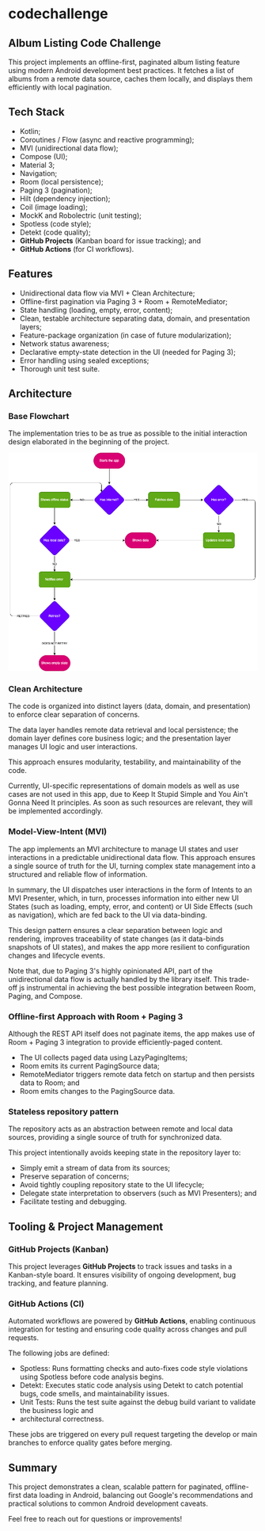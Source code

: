 # codechallenge

## Album Listing Code Challenge
This project implements an offline-first, paginated album listing feature using modern Android development
best practices. It fetches a list of albums from a remote data source, caches them locally, and displays
them efficiently with local pagination.

## Tech Stack
* Kotlin;
* Coroutines / Flow (async and reactive programming);
* MVI (unidirectional data flow);
* Compose (UI);
* Material 3;
* Navigation;
* Room (local persistence);
* Paging 3 (pagination);
* Hilt (dependency injection);
* Coil (image loading);
* MockK and Robolectric (unit testing);
* Spotless (code style);
* Detekt (code quality);
* **GitHub Projects** (Kanban board for issue tracking); and
* **GitHub Actions** (for CI workflows).

## Features
* Unidirectional data flow via MVI + Clean Architecture;
* Offline-first pagination via Paging 3 + Room + RemoteMediator;
* State handling (loading, empty, error, content);
* Clean, testable architecture separating data, domain, and presentation layers;
* Feature-package organization (in case of future modularization);
* Network status awareness;
* Declarative empty-state detection in the UI (needed for Paging 3);
* Error handling using sealed exceptions; 
* Thorough unit test suite.

## Architecture

### Base Flowchart
The implementation tries to be as true as possible to the initial interaction design elaborated in the
beginning of the project.

![App architecture flowchart](./base_flowchart.png)

### Clean Architecture
The code is organized into distinct layers (data, domain, and presentation) to enforce clear separation
of concerns.

The data layer handles remote data retrieval and local persistence; the domain layer defines
core business logic; and the presentation layer manages UI logic and user interactions.

This approach ensures modularity, testability, and maintainability of the code.

Currently, UI-specific representations of domain models as well as use cases are not used in this app, 
due to Keep It Stupid Simple and You Ain't Gonna Need It principles. As soon as such resources are 
relevant, they will be implemented accordingly.

### Model-View-Intent (MVI)
The app implements an MVI architecture to manage UI states and user interactions in a predictable
unidirectional data flow. This approach ensures a single source of truth for the UI, turning complex
state management into a structured and reliable flow of information.

In summary, the UI dispatches user interactions in the form of Intents to an MVI Presenter, which,
in turn, processes information into either new UI States (such as loading, empty, error, and content)
or UI Side Effects (such as navigation), which are fed back to the UI via data-binding.

This design pattern ensures a clear separation between logic and rendering, improves traceability of
state changes (as it data-binds snapshots of UI states), and makes the app more resilient to configuration
changes and lifecycle events.

Note that, due to Paging 3's highly opinionated API, part of the unidirectional data flow is actually
handled by the library itself. This trade-off js instrumental in achieving the best possible integration 
between Room, Paging, and Compose.

### Offline-first Approach with Room + Paging 3
Although the REST API itself does not paginate items, the app makes use of Room + Paging 3 integration
to provide efficiently-paged content.

* The UI collects paged data using LazyPagingItems;
* Room emits its current PagingSource data;
* RemoteMediator triggers remote data fetch on startup and then persists data to Room; and
* Room emits changes to the PagingSource data.

### Stateless repository pattern
The repository acts as an abstraction between remote and local data sources, providing a single source
of truth for synchronized data.

This project intentionally avoids keeping state in the repository layer to:

* Simply emit a stream of data from its sources;
* Preserve separation of concerns;
* Avoid tightly coupling repository state to the UI lifecycle;
* Delegate state interpretation to observers (such as MVI Presenters); and
* Facilitate testing and debugging.

## Tooling & Project Management

### GitHub Projects (Kanban)
This project leverages **GitHub Projects** to track issues and tasks in a Kanban-style board. It ensures 
visibility of ongoing development, bug tracking, and feature planning.

### GitHub Actions (CI)
Automated workflows are powered by **GitHub Actions**, enabling continuous integration for testing and
ensuring code quality across changes and pull requests.

The following jobs are defined:

* Spotless: Runs formatting checks and auto-fixes code style violations using Spotless before code analysis
begins. 
* Detekt: Executes static code analysis using Detekt to catch potential bugs, code smells, and 
maintainability issues. 
* Unit Tests: Runs the test suite against the debug build variant to validate the business logic and
* architectural correctness.

These jobs are triggered on every pull request targeting the develop or main branches to enforce quality
gates before merging.

## Summary
This project demonstrates a clean, scalable pattern for paginated, offline-first data loading in Android,
balancing out Google's recommendations and practical solutions to common Android development caveats.

Feel free to reach out for questions or improvements!
